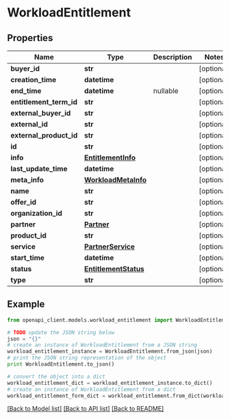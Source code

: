 # WorkloadEntitlement


## Properties
Name | Type | Description | Notes
------------ | ------------- | ------------- | -------------
**buyer_id** | **str** |  | [optional] 
**creation_time** | **datetime** |  | [optional] 
**end_time** | **datetime** | nullable | [optional] 
**entitlement_term_id** | **str** |  | [optional] 
**external_buyer_id** | **str** |  | [optional] 
**external_id** | **str** |  | [optional] 
**external_product_id** | **str** |  | [optional] 
**id** | **str** |  | [optional] 
**info** | [**EntitlementInfo**](EntitlementInfo.md) |  | [optional] 
**last_update_time** | **datetime** |  | [optional] 
**meta_info** | [**WorkloadMetaInfo**](WorkloadMetaInfo.md) |  | [optional] 
**name** | **str** |  | [optional] 
**offer_id** | **str** |  | [optional] 
**organization_id** | **str** |  | [optional] 
**partner** | [**Partner**](Partner.md) |  | [optional] 
**product_id** | **str** |  | [optional] 
**service** | [**PartnerService**](PartnerService.md) |  | [optional] 
**start_time** | **datetime** |  | [optional] 
**status** | [**EntitlementStatus**](EntitlementStatus.md) |  | [optional] 
**type** | **str** |  | [optional] 

## Example

```python
from openapi_client.models.workload_entitlement import WorkloadEntitlement

# TODO update the JSON string below
json = "{}"
# create an instance of WorkloadEntitlement from a JSON string
workload_entitlement_instance = WorkloadEntitlement.from_json(json)
# print the JSON string representation of the object
print WorkloadEntitlement.to_json()

# convert the object into a dict
workload_entitlement_dict = workload_entitlement_instance.to_dict()
# create an instance of WorkloadEntitlement from a dict
workload_entitlement_form_dict = workload_entitlement.from_dict(workload_entitlement_dict)
```
[[Back to Model list]](../README.md#documentation-for-models) [[Back to API list]](../README.md#documentation-for-api-endpoints) [[Back to README]](../README.md)


